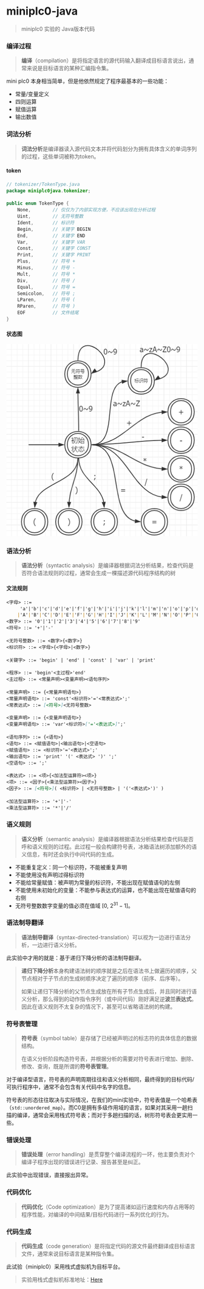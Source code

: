 # miniplc0-java

> miniplc0 实验的 Java版本代码

### 编译过程

> **编译**（compilation）是将指定语言的源代码输入翻译成目标语言说出，通常来说是目标语言的某种汇编指令集。

mini plc0 本身相当简单，但是他依然规定了程序最基本的一些功能：

- 常量/变量定义
- 四则运算
- 赋值运算
- 输出数值

### 词法分析

>  **词法分析**是编译器读入源代码文本并将代码划分为拥有具体含义的单词序列的过程，这些单词被称为token。

#### token

```java
// tokenizer/TokenType.java
package miniplc0java.tokenizer;

public enum TokenType {
    None,        // 仅仅为了内部实现方便，不应该出现在分析过程
    Uint,        // 无符号整数
    Ident,       // 标识符
    Begin,       // 关键字 BEGIN
    End,         // 关键字 END
    Var,         // 关键字 VAR
    Const,       // 关键字 CONST
    Print,       // 关键字 PRINT
    Plus,        // 符号 +
    Minus,       // 符号 -
    Mult,        // 符号 *
    Div,         // 符号 /
    Equal,       // 符号 =
    Semicolon,   // 符号 ;
    LParen,      // 符号 (
    RParen,      // 符号 )
    EOF          // 文件结尾
}
```

#### 状态图

![mini-plc0 词法分析状态图](https://github.com/BUAA-SE-Compiling/miniplc0-handbook/raw/master/img/dfa.png)



### 语法分析

> **语法分析**（syntactic analysis）是编译器根据词法分析结果，检查代码是否符合语法规则的过程，通常会生成一棵描述源代码程序结构的树

#### 文法规则

```markdown
<字母> ::=
     'a'|'b'|'c'|'d'|'e'|'f'|'g'|'h'|'i'|'j'|'k'|'l'|'m'|'n'|'o'|'p'|'q'|'r'|'s'|'t'|'u'|'v'|'w'|'x'|'y'|'z'
    |'A'|'B'|'C'|'D'|'E'|'F'|'G'|'H'|'I'|'J'|'K'|'L'|'M'|'N'|'O'|'P'|'Q'|'R'|'S'|'T'|'U'|'V'|'W'|'X'|'Y'|'Z'
<数字> ::= '0'|'1'|'2'|'3'|'4'|'5'|'6'|'7'|'8'|'9'
<符号> ::= '+'|'-'

<无符号整数> ::= <数字>{<数字>}
<标识符> ::= <字母>{<字母>|<数字>}

<关键字> ::= 'begin' | 'end' | 'const' | 'var' | 'print'

<程序> ::= 'begin'<主过程>'end'
<主过程> ::= <常量声明><变量声明><语句序列>

<常量声明> ::= {<常量声明语句>}
<常量声明语句> ::= 'const'<标识符>'='<常表达式>';'
<常表达式> ::= [<符号>]<无符号整数>

<变量声明> ::= {<变量声明语句>}
<变量声明语句> ::= 'var'<标识符>['='<表达式>]';'

<语句序列> ::= {<语句>}
<语句> ::= <赋值语句>|<输出语句>|<空语句>
<赋值语句> ::= <标识符>'='<表达式>';'
<输出语句> ::= 'print' '(' <表达式> ')' ';'
<空语句> ::= ';'

<表达式> ::= <项>{<加法型运算符><项>}
<项> ::= <因子>{<乘法型运算符><因子>}
<因子> ::= [<符号>]( <标识符> | <无符号整数> | '('<表达式>')' )

<加法型运算符> ::= '+'|'-'
<乘法型运算符> ::= '*'|'/'
```

### 语义规则

> **语义分析**（semantic analysis）是编译器根据语法分析结果检查代码是否呼和语义规则的过程。此过程一般会构建符号表，冰箱语法树添加额外的语义信息，有时还会执行中间代码的生成。

- 不能重复定义：同一个标识符，不能被重复声明
- 不能使用没有声明过得标识符
- 不能给常量赋值：被声明为常量的标识符，不能出现在赋值语句的左侧
- 不能使用未初始化的变量：不能参与表达式的运算，也不能出现在赋值语句的右侧
- 无符号整数数字变量的值必须在值域 $[0,\ 2^{31}-1]$。

### 语法制导翻译

> **语法制导翻译**（syntax-directed-translation）可以视为一边进行语法分析，一边进行语义分析。

此实验中才用的就是：基于递归下降分析的语法制导翻译。

> **递归下降分析**本身构建语法树的顺序就是之后在语法书上做遍历的顺序，父节点相对于子节点的生成树顺序决定了遍历的顺序（前序、后序等）。
>
> 如果让递归下降分析的父节点生成放在所有子节点生成后，并且同时进行语义分析，那么得到的动作指令序列（或中间代码）刚好满足逆**波兰表达式**。因此在语义规则不太复杂的情况下，甚至可以省略语法树的构建。

### 符号表管理

> **符号表**（symbol table）是存储了已经被声明过的标志符的具体信息的数据结构。
>
> 在语义分析阶段构造符号表，并根据分析的需要对符号表进行增加、删除、修改、查询，既是所谓的**符号表管理**。

对于编译型语言，符号表的声明周期往往和语义分析相同，最终得到的目标代码/可执行程序中，通常不会包含有关代码中名字的信息。

符号表的形态往往取决与实际情况，在我们的mini实验中，符号表值是一个哈希表（`std::unordered_map`）。而C0是拥有多级作用域的语言，如果对其采用一趟扫描的编译，通常会采用栈式符号表；而对于多趟扫描的话，树形符号表会更实用一些。

### 错误处理

> **错误处理**（error handling）是贯穿整个编译流程的一环，他主要负责对个编译子程序出现的错误进行记录、报告甚至是纠正。

此实验中出现错误，直接报出异常。

### 代码优化

> **代码优化**（Code optimization）是为了提高诸如运行速度和内存占用等的程序性能，对编译的中间结果/目标代码进行一系列优化的行为。

### 代码生成

> **代码生成**（code generation）是将指定代码的源文件最终翻译成目标语言文件，通常来说目标语言是某种指令集。

此试验（miniplc0）采用栈式虚拟机为目标平台。

> 实验用栈式虚拟机标准地址：[Here](https://vm.buaasecompiling.cn/)